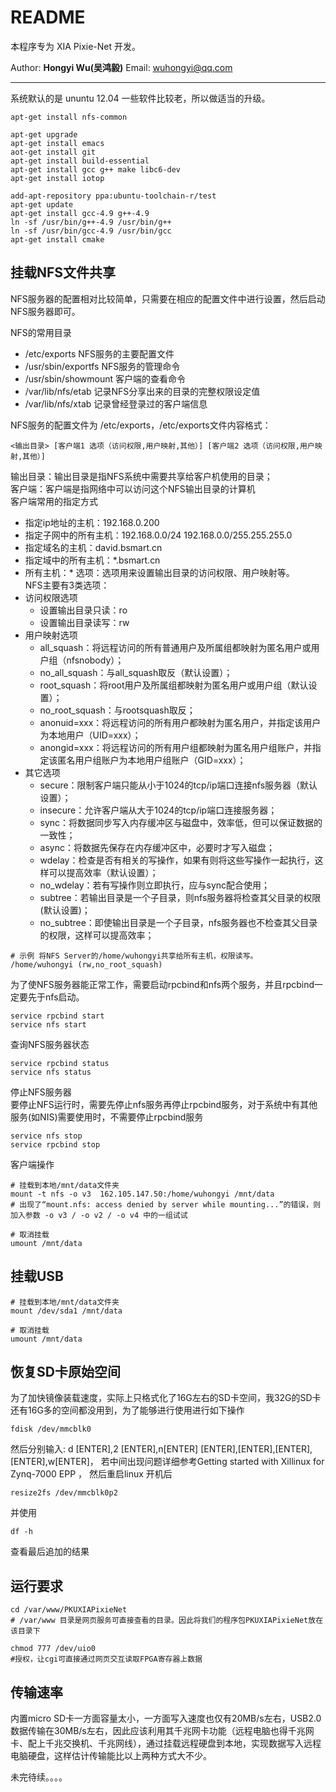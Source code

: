 <!-- README.md --- 
;; 
;; Description: 
;; Author: Hongyi Wu(吴鸿毅)
;; Email: wuhongyi@qq.com 
;; Created: 四 4月 27 23:08:59 2017 (+0800)
;; Last-Updated: Sat May  6 14:00:34 2017 (+0000)
;;           By: Hongyi Wu(吴鸿毅)
;;     Update #: 18
;; URL: http://wuhongyi.cn -->

# README

本程序专为 XIA Pixie-Net 开发。

Author: **Hongyi Wu(吴鸿毅)**
Email: wuhongyi@qq.com 

----

系统默认的是 ununtu 12.04 一些软件比较老，所以做适当的升级。


```shell
apt-get install nfs-common

apt-get upgrade
apt-get install emacs
aot-get install git
apt-get install build-essential
apt-get install gcc g++ make libc6-dev
apt-get install iotop

add-apt-repository ppa:ubuntu-toolchain-r/test
apt-get update
apt-get install gcc-4.9 g++-4.9
ln -sf /usr/bin/g++-4.9 /usr/bin/g++
ln -sf /usr/bin/gcc-4.9 /usr/bin/gcc
apt-get install cmake
```

## 挂载NFS文件共享

NFS服务器的配置相对比较简单，只需要在相应的配置文件中进行设置，然后启动NFS服务器即可。

NFS的常用目录   
- /etc/exports             NFS服务的主要配置文件
- /usr/sbin/exportfs       NFS服务的管理命令
- /usr/sbin/showmount      客户端的查看命令
- /var/lib/nfs/etab        记录NFS分享出来的目录的完整权限设定值
- /var/lib/nfs/xtab        记录曾经登录过的客户端信息

NFS服务的配置文件为 /etc/exports，/etc/exports文件内容格式：
```shell
<输出目录> [客户端1 选项（访问权限,用户映射,其他）] [客户端2 选项（访问权限,用户映射,其他）]
```
输出目录：输出目录是指NFS系统中需要共享给客户机使用的目录；   
客户端：客户端是指网络中可以访问这个NFS输出目录的计算机   
客户端常用的指定方式   
- 指定ip地址的主机：192.168.0.200
- 指定子网中的所有主机：192.168.0.0/24 192.168.0.0/255.255.255.0
- 指定域名的主机：david.bsmart.cn
- 指定域中的所有主机：*.bsmart.cn
- 所有主机：*
选项：选项用来设置输出目录的访问权限、用户映射等。  
NFS主要有3类选项：   
- 访问权限选项
   - 设置输出目录只读：ro
   - 设置输出目录读写：rw
- 用户映射选项
   - all_squash：将远程访问的所有普通用户及所属组都映射为匿名用户或用户组（nfsnobody）；
   - no_all_squash：与all_squash取反（默认设置）；
   - root_squash：将root用户及所属组都映射为匿名用户或用户组（默认设置）；
   - no_root_squash：与rootsquash取反；
   - anonuid=xxx：将远程访问的所有用户都映射为匿名用户，并指定该用户为本地用户（UID=xxx）；
   - anongid=xxx：将远程访问的所有用户组都映射为匿名用户组账户，并指定该匿名用户组账户为本地用户组账户（GID=xxx）；
- 其它选项
   - secure：限制客户端只能从小于1024的tcp/ip端口连接nfs服务器（默认设置）；
   - insecure：允许客户端从大于1024的tcp/ip端口连接服务器；
   - sync：将数据同步写入内存缓冲区与磁盘中，效率低，但可以保证数据的一致性；
   - async：将数据先保存在内存缓冲区中，必要时才写入磁盘；
   - wdelay：检查是否有相关的写操作，如果有则将这些写操作一起执行，这样可以提高效率（默认设置）；
   - no_wdelay：若有写操作则立即执行，应与sync配合使用；
   - subtree：若输出目录是一个子目录，则nfs服务器将检查其父目录的权限(默认设置)；
   - no_subtree：即使输出目录是一个子目录，nfs服务器也不检查其父目录的权限，这样可以提高效率；

```shell
# 示例 将NFS Server的/home/wuhongyi共享给所有主机，权限读写。
/home/wuhongyi (rw,no_root_squash)
```

为了使NFS服务器能正常工作，需要启动rpcbind和nfs两个服务，并且rpcbind一定要先于nfs启动。   
```shell
service rpcbind start
service nfs start
```

查询NFS服务器状态   
```shell
service rpcbind status
service nfs status  
```

停止NFS服务器   
要停止NFS运行时，需要先停止nfs服务再停止rpcbind服务，对于系统中有其他服务(如NIS)需要使用时，不需要停止rpcbind服务
```shell
service nfs stop
service rpcbind stop
```

客户端操作  
```shell
# 挂载到本地/mnt/data文件夹
mount -t nfs -o v3  162.105.147.50:/home/wuhongyi /mnt/data
# 出现了“mount.nfs: access denied by server while mounting...”的错误，则加入参数 -o v3 / -o v2 / -o v4 中的一组试试

# 取消挂载
umount /mnt/data
```


## 挂载USB  
```shell
# 挂载到本地/mnt/data文件夹
mount /dev/sda1 /mnt/data

# 取消挂载
umount /mnt/data
```




## 恢复SD卡原始空间
为了加快镜像装载速度，实际上只格式化了16G左右的SD卡空间，我32G的SD卡还有16G多的空间都没用到，为了能够进行使用进行如下操作
```shell
fdisk /dev/mmcblk0
```
然后分别输入:  d [ENTER],2 [ENTER],n[ENTER]
[ENTER],[ENTER],[ENTER],[ENTER],w[ENTER]，
若中间出现问题详细参考Getting started with Xillinux for Zynq-7000 EPP ，
然后重启linux
开机后
```shell
resize2fs /dev/mmcblk0p2
```
并使用
```shell
df -h
```
查看最后追加的结果


## 运行要求

```shell
cd /var/www/PKUXIAPixieNet
# /var/www 目录是网页服务可直接查看的目录。因此将我们的程序包PKUXIAPixieNet放在该目录下

chmod 777 /dev/uio0
#授权，让cgi可直接通过网页交互读取FPGA寄存器上数据
```


## 传输速率

内置micro SD卡一方面容量太小，一方面写入速度也仅有20MB/s左右，USB2.0数据传输在30MB/s左右，因此应该利用其千兆网卡功能（远程电脑也得千兆网卡、配上千兆交换机、千兆网线），通过挂载远程硬盘到本地，实现数据写入远程电脑硬盘，这样估计传输能比以上两种方式大不少。


未完待续。。。。





<!-- README.md ends here -->
